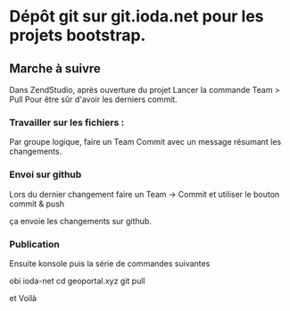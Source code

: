 # Dépôt git sur git.ioda.net pour les projets bootstrap.

## Marche à suivre

Dans ZendStudio, après ouverture du projet
Lancer la commande Team > Pull 
Pour être sûr d'avoir les derniers commit.

### Travailler sur les fichiers :

Par groupe logique, faire un Team Commit avec un 
message résumant les changements.

### Envoi sur github

Lors du dernier changement faire un Team -> Commit 
et utiliser le bouton commit & push

ça envoie les changements sur github.

### Publication
Ensuite konsole puis la série de commandes suivantes

obi ioda-net
cd geoportal.xyz
git pull

et Voilà
